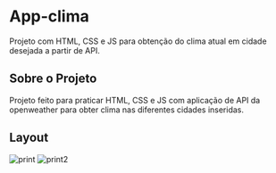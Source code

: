 # App-clima
Projeto com HTML, CSS e JS para obtenção do clima atual em cidade desejada a partir de API.

## Sobre o Projeto
 Projeto feito para praticar HTML, CSS e JS com aplicação de API da openweather para obter clima nas diferentes cidades inseridas.
 
## Layout

![print](https://user-images.githubusercontent.com/112594906/232922155-96eb149d-2754-4299-ba40-7d75253506ec.png)
![print2](https://user-images.githubusercontent.com/112594906/232922159-432b3a09-40aa-4572-b981-2d5bed64df41.png)

